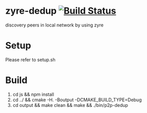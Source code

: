 # zyre-dedup   [![Build Status](https://travis-ci.org/jwhu1024/p2p-dedup-exp.svg?branch=master)](https://travis-ci.org/jwhu1024/p2p-dedup-exp)
discovery peers in local network by using zyre

# Setup
Please refer to setup.sh

# Build
1. cd js && npm install
2. cd ../ && cmake -H. -Boutput -DCMAKE_BUILD_TYPE=Debug
3. cd output && make clean && make && ./bin/p2p-dedup
